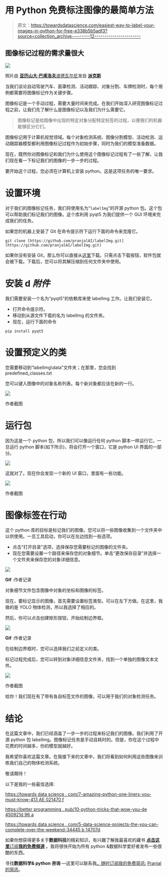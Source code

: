 # 用 Python 免费标注图像的最简单方法

> 原文：<https://towardsdatascience.com/easiest-way-to-label-your-images-in-python-for-free-e338b5b5adf3?source=collection_archive---------12----------------------->

## 图像标记过程的需求量很大

![](img/86a4bcc27e76dba65bf629b84b8bca5d.png)

照片由 [**亚历山大·巴甫洛夫**波德瓦尔尼](https://www.pexels.com/@freestockpro?utm_content=attributionCopyText&utm_medium=referral&utm_source=pexels)发自 [**派克斯**](https://www.pexels.com/photo/aerial-photo-of-vehicles-in-the-city-1031698/?utm_content=attributionCopyText&utm_medium=referral&utm_source=pexels)

当我们谈论自动驾驶汽车、面罩检测、活动跟踪、对象分割、车牌检测时，每个用例都需要将图像标记作为关键步骤。

图像标记是一个手动过程，需要大量时间来完成。在我们开始深入研究图像标记过程之前，让我们先了解什么是图像标记以及我们为什么需要它。

> 图像标记是给图像中出现的特定对象分配特定标签的过程，以便我们的机器能够区分它们。

图像标记用于计算机视觉领域。每个对象检测系统、图像分割模型、活动检测、运动跟踪器模型都利用图像标记过程作为初始步骤，同时为我们的模型准备数据。

现在，既然你对图像标记和我们为什么使用这个图像标记过程有了一些了解，让我们现在看一下标记我们的图像的一步一步的过程。

要开始这个过程，您必须在计算机上安装 python。这是这项任务的唯一要求。

# 设置环境

对于我们的图像标记任务，我们将使用名为“`labelImg`”的开源 python 包。这个包可以帮助我们标记我们的图像。这个库利用 pyqt5 为我们提供一个 GUI 环境来完成我们的任务。

如果您的机器上安装了 Git 在命令提示符下运行下面的命令来克隆它。

```
git clone [https://github.com/pranjalAI/labelImg.git](https://github.com/pranjalAI/labelImg.git)
```

如果你没有安装 Git，那么你可以直接从[这里](https://github.com/pranjalAI/labelImg.git)下载。只需点击下载按钮，软件包就会被下载。下载后，您可以将其解压缩到任何文件夹中使用。

# 安装 d *附件*

我们需要安装一个名为“pyqt5”的依赖库来使 labelImg 工作。让我们安装它。

*   打开命令提示符。
*   移动到从源文件下载的名为 labelImg 的文件夹。
*   现在，运行下面的命令

```
pip install pyqt5
```

# 设置预定义的类

您需要移动到“labelImg\data”文件夹；在那里，您会找到 predefined_classes.txt

您可以键入图像中的对象名称列表。每个新对象都应该在新的一行。

![](img/ea30cdde22afec39d2077239e7a52038.png)

作者截图

# 运行包

因为这是一个 python 包，所以我们可以像运行任何 python 脚本一样运行它。一旦运行 python 脚本(如下所示)，将会打开一个窗口，它是 python UI 界面的一部分。

![](img/da8efb4be755aff99ac5e041d868e41d.png)

这就对了。现在你会发现一个新的 UI 窗口，里面有一些功能。

![](img/f5a695c802e02f6bc22125859f4048f1.png)

作者截图

# 图像标签在行动

这个 python 库的目标是标记我们的图像。您可以将一些图像收集到一个文件夹中以供使用。一旦工具启动，你可以在左边找到一些选项。

*   点击“打开目录”选项，选择保存您需要标记的图像的文件夹。
*   现在您需要设置一个路径来保存您的对象细节。单击“更改保存目录”并选择一个文件夹来保存您的对象详细信息。

![](img/c24fadd8989a544d2b91912145dd6223.png)

**Gif** :作者记录

对象细节文件包含图像中对象的坐标和图像的标签。

现在，要标记显示的图像，首先需要设置标签类型。可以在左下方做。在这里，我做的是 YOLO 物体检测，所以我选择了相应的。

然后，你可以点击创建矩形按钮，开始绘制边界框。

![](img/6eaa4a452390d3f840b5cf6930ce8c73.png)

**Gif** :作者记录

在绘制边界框时，您可以选择我们之前定义的类。

标记过程完成后，您可以转到对象详细信息文件夹，找到一个单独的图像文本文件。

![](img/171a4e4de2254bc3792cce3ab3efa4a4.png)

作者截图

给你！我们现在有了带有各自标签文件的图像，可以用于我们的对象检测任务。

# 结论

在这篇文章中，我们已经涵盖了一步一步的过程来标记我们的图像。我们利用了开源 python 包 labelImg。图像标记任务是手动且耗时的。但是，你在这个过程中花费的时间越多，你的模型就越好。

我希望你喜欢这篇文章。在我接下来的文章中，我们将看到如何利用这些图像来训练我们自己的物体检测系统。

敬请期待！

以下是我的一些最佳选择:

[https://towards data science . com/7-amazing-python-one-liners-you-must-know-413 AE 021470 f](/7-amazing-python-one-liners-you-must-know-413ae021470f)

[https://better programming . pub/10-python-tricks-that-wow-you-de 450921d 96 a](https://betterprogramming.pub/10-python-tricks-that-will-wow-you-de450921d96a)

[https://towards data science . com/5-data-science-projects-the-you-can-complete-over-the-weekend-34445 b 14707d](/5-data-science-projects-that-you-can-complete-over-the-weekend-34445b14707d)

如果你想获得更多关于**数据科技**的精彩知识，有兴趣了解我最喜欢的藏书 [**点击这里**订阅**我的免费频道**](https://www.youtube.com/channel/UCFBGeT5IEH1alywMMRndF2A) 。我将很快开始为所有 python &数据科学爱好者发布一些很酷的东西。

寻找**数据科学& python 咨询** —这里可以联系我[。随时订阅我的免费简讯:](https://linktr.ee/pranjalai) [Pranjal 的简讯](https://linktr.ee/pranjalai)。